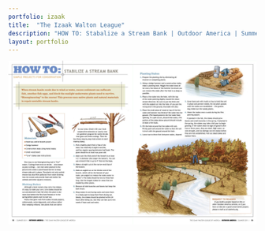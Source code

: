 ```yaml
---
portfolio: izaak
title:  "The Izaak Walton League"
description: "HOW TO: Stabalize a Stream Bank | Outdoor America | Summer 2011"
layout: portfolio
---
```

<div class="row">
    <div class="col-md-12">
    <img src="../../images/izaak1.jpg" class="img-fluid"/>
    </div>
</div>